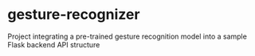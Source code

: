 # gesture-recognizer
Project integrating a pre-trained gesture recognition model into a sample Flask backend API structure

